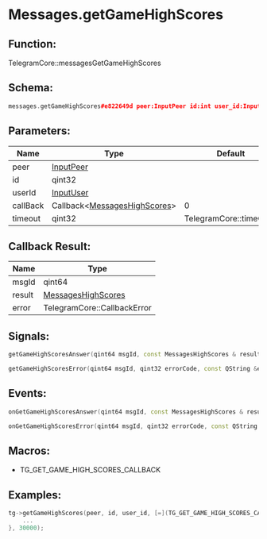 # Messages.getGameHighScores

## Function:

TelegramCore::messagesGetGameHighScores

## Schema:

```c++
messages.getGameHighScores#e822649d peer:InputPeer id:int user_id:InputUser = messages.HighScores;
```
## Parameters:

|Name|Type|Default|
|----|----|-------|
|peer|[InputPeer](../../types/inputpeer.md)||
|id|qint32||
|userId|[InputUser](../../types/inputuser.md)||
|callBack|Callback&lt;[MessagesHighScores](../../types/messageshighscores.md)&gt;|0|
|timeout|qint32|TelegramCore::timeOut()|

## Callback Result:

|Name|Type|
|----|----|
|msgId|qint64|
|result|[MessagesHighScores](../../types/messageshighscores.md)|
|error|TelegramCore::CallbackError|

## Signals:

```c++
getGameHighScoresAnswer(qint64 msgId, const MessagesHighScores & result)
```
```c++
getGameHighScoresError(qint64 msgId, qint32 errorCode, const QString &errorText)
```

## Events:

```c++
onGetGameHighScoresAnswer(qint64 msgId, const MessagesHighScores & result)
```
```c++
onGetGameHighScoresError(qint64 msgId, qint32 errorCode, const QString &errorText)
```

## Macros:

* TG_GET_GAME_HIGH_SCORES_CALLBACK

## Examples:

```c++
tg->getGameHighScores(peer, id, user_id, [=](TG_GET_GAME_HIGH_SCORES_CALLBACK){
    ...
}, 30000);
```
